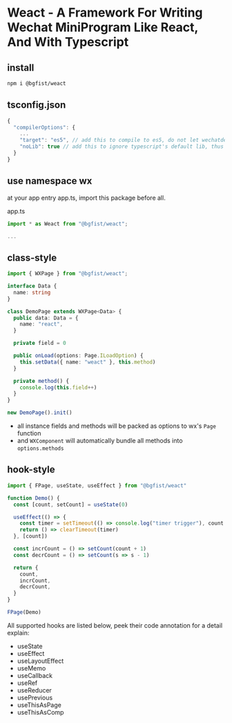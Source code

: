 # Weact - A Framework For Writing Wechat MiniProgram Like React, And With Typescript


## install
```bash
npm i @bgfist/weact
```

## tsconfig.json

```js
{
  "compilerOptions": {
    ...
    "target": "es5", // add this to compile to es5, do not let wechatdevtools compile for you
    "noLib": true // add this to ignore typescript's default lib, thus all ES6 api come from this package
  }
}
```

## use namespace wx
at your app entry app.ts, import this package before all.

app.ts
```ts
import * as Weact from "@bgfist/weact";

...
```

## class-style
```ts
import { WXPage } from "@bgfist/weact";

interface Data {
  name: string
}

class DemoPage extends WXPage<Data> {
  public data: Data = {
    name: "react",
  }

  private field = 0

  public onLoad(options: Page.ILoadOption) {
    this.setData({ name: "weact" }, this.method)
  }

  private method() {
    console.log(this.field++)
  }
}

new DemoPage().init()
```

- all instance fields and methods will be packed as options to wx's `Page` function
- and `WXComponent` will automatically bundle all methods into `options.methods`

## hook-style
```ts
import { FPage, useState, useEffect } from "@bgfist/weact"

function Demo() {
  const [count, setCount] = useState(0)

  useEffect(() => {
    const timer = setTimeout(() => console.log("timer trigger"), count * 1000)
    return () => clearTimeout(timer)
  }, [count])

  const incrCount = () => setCount(count + 1)
  const decrCount = () => setCount(s => s - 1)

  return {
    count,
    incrCount,
    decrCount,
  }
}

FPage(Demo)
```

All supported hooks are listed below, peek their code annotation for a detail explain: 

- useState
- useEffect
- useLayoutEffect
- useMemo
- useCallback
- useRef
- useReducer
- usePrevious
- useThisAsPage
- useThisAsComp
